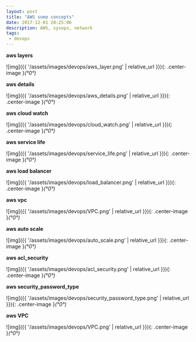 ```yaml
---
layout: post
title: "AWS some concepts"
date: 2017-12-01 20:25:06
description: AWS, sysops, network
tags: 
 - devops
---
```


**aws layers**

![img]({{ '/assets/images/devops/aws_layer.png' | relative_url }}){: .center-image }*(°0°)*


**aws details**

![img]({{ '/assets/images/devops/aws_details.png' | relative_url }}){: .center-image }*(°0°)*


**aws cloud watch**

![img]({{ '/assets/images/devops/cloud_watch.png' | relative_url }}){: .center-image }*(°0°)*

**aws service life**

![img]({{ '/assets/images/devops/service_life.png' | relative_url }}){: .center-image }*(°0°)*

**aws load balancer**

![img]({{ '/assets/images/devops/load_balancer.png' | relative_url }}){: .center-image }*(°0°)*

**aws vpc**

![img]({{ '/assets/images/devops/VPC.png' | relative_url }}){: .center-image }*(°0°)*

**aws auto scale**

![img]({{ '/assets/images/devops/auto_scale.png' | relative_url }}){: .center-image }*(°0°)*

**aws acl_security**

![img]({{ '/assets/images/devops/acl_security.png' | relative_url }}){: .center-image }*(°0°)*

**aws security_password_type**

![img]({{ '/assets/images/devops/security_password_type.png' | relative_url }}){: .center-image }*(°0°)*

**aws VPC**

![img]({{ '/assets/images/devops/VPC.png' | relative_url }}){: .center-image }*(°0°)*

